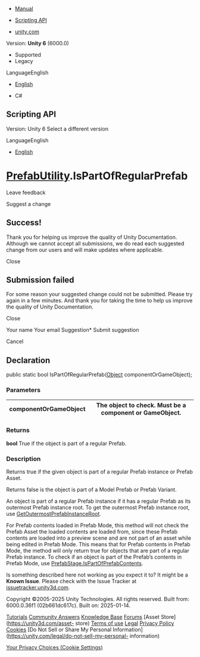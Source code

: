 [ ]()

  * [Manual](../Manual/index.html)
  * [Scripting API](../ScriptReference/index.html)

  * [unity.com](https://unity.com/)

Version: **Unity 6** (6000.0)

  * Supported
  * Legacy

LanguageEnglish

  * [English]()

  * C#

[ ](https://docs.unity3d.com)

## Scripting API

Version: Unity 6 Select a different version

LanguageEnglish

  * [English]()

#  [PrefabUtility](PrefabUtility.html).IsPartOfRegularPrefab

Leave feedback

Suggest a change

## Success!

Thank you for helping us improve the quality of Unity Documentation. Although
we cannot accept all submissions, we do read each suggested change from our
users and will make updates where applicable.

Close

## Submission failed

For some reason your suggested change could not be submitted. Please <a>try
again</a> in a few minutes. And thank you for taking the time to help us
improve the quality of Unity Documentation.

Close

Your name Your email Suggestion* Submit suggestion

Cancel

[ ]()

## Declaration

public static bool IsPartOfRegularPrefab([Object](Object.html)
componentOrGameObject);

### Parameters

componentOrGameObject | The object to check. Must be a component or GameObject.  
---|---  
  
### Returns

**bool** True if the object is part of a regular Prefab.

### Description

Returns true if the given object is part of a regular Prefab instance or
Prefab Asset.

Returns false is the object is part of a Model Prefab or Prefab Variant.  
  
An object is part of a regular Prefab instance if it has a regular Prefab as
its outermost Prefab instance root. To get the outermost Prefab instance root,
use
[GetOutermostPrefabInstanceRoot](PrefabUtility.GetOutermostPrefabInstanceRoot.html).  
  
For Prefab contents loaded in Prefab Mode, this method will not check the
Prefab Asset the loaded contents are loaded from, since these Prefab contents
are loaded into a preview scene and are not part of an asset while being
edited in Prefab Mode. This means that for Prefab contents in Prefab Mode, the
method will only return true for objects that are part of a regular Prefab
instance. To check if an object is part of the Prefab’s contents in Prefab
Mode, use
[PrefabStage.IsPartOfPrefabContents](SceneManagement.PrefabStage.IsPartOfPrefabContents.html).

Is something described here not working as you expect it to? It might be a
**Known Issue**. Please check with the Issue Tracker at
[issuetracker.unity3d.com](https://issuetracker.unity3d.com).

Copyright ©2005-2025 Unity Technologies. All rights reserved. Built from:
6000.0.36f1 (02b661dc617c). Built on: 2025-01-14.

[Tutorials](https://unity3d.com/learn) [Community
Answers](https://answers.unity3d.com) [Knowledge
Base](https://support.unity3d.com/hc/en-us)
[Forums](https://forum.unity3d.com) [Asset Store](https://unity3d.com/asset-
store) [Terms of use](https://docs.unity3d.com/Manual/TermsOfUse.html)
[Legal](https://unity.com/legal) [Privacy
Policy](https://unity.com/legal/privacy-policy)
[Cookies](https://unity.com/legal/cookie-policy) [Do Not Sell or Share My
Personal Information](https://unity.com/legal/do-not-sell-my-personal-
information)

[Your Privacy Choices (Cookie Settings)](javascript:void\(0\);)

